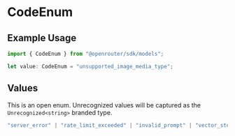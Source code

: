 # CodeEnum

## Example Usage

```typescript
import { CodeEnum } from "@openrouter/sdk/models";

let value: CodeEnum = "unsupported_image_media_type";
```

## Values

This is an open enum. Unrecognized values will be captured as the `Unrecognized<string>` branded type.

```typescript
"server_error" | "rate_limit_exceeded" | "invalid_prompt" | "vector_store_timeout" | "invalid_image" | "invalid_image_format" | "invalid_base64_image" | "invalid_image_url" | "image_too_large" | "image_too_small" | "image_parse_error" | "image_content_policy_violation" | "invalid_image_mode" | "image_file_too_large" | "unsupported_image_media_type" | "empty_image_file" | "failed_to_download_image" | "image_file_not_found" | Unrecognized<string>
```